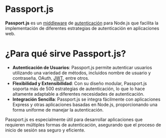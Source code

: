 # Passport.js

**Passport.js** es un [middleware](Middlewares%20en%20Express.js.md) de [autenticación](../../ConceptosGenerales/Autenticación%20vs%20Autorización.md) para Node.js que facilita la implementación de diferentes estrategias de autenticación en aplicaciones web. 

# ¿Para qué sirve Passport.js?

- **Autenticación de Usuarios**: Passport.js permite autenticar usuarios utilizando una variedad de métodos, incluidos nombre de usuario y contraseña, OAuth, [JWT](../../ConceptosGenerales/JWT%20(JSON%20Web%20Token).md), entre otros.
- **Flexibilidad y Extensibilidad**: Con su diseño modular, Passport.js soporta más de 500 estrategias de autenticación, lo que lo hace altamente adaptable a diferentes necesidades de autenticación.
- **Integración Sencilla**: Passport.js se integra fácilmente con aplicaciones Express y otras aplicaciones basadas en Node.js, proporcionando una forma uniforme de manejar la autenticación.

Passport.js es especialmente útil para desarrollar aplicaciones que requieren múltiples formas de autenticación, asegurando que el proceso de inicio de sesión sea seguro y eficiente.